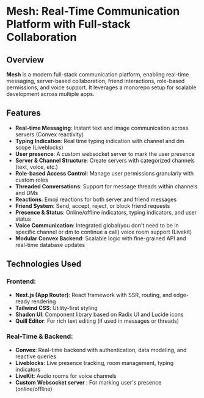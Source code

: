 # Mesh: Real-Time Communication Platform with Full-stack Collaboration

## Overview
**Mesh** is a modern full-stack communication platform, enabling real-time messaging, server-based collaboration, friend interactions, role-based permissions, and voice support. It leverages a monorepo setup for scalable development across multiple apps.

## Features
- **Real-time Messaging**: Instant text and image communication across servers (Convex reactivity)
- **Typing Indication**: Real time typing indication with channel and dm scope (Liveblocks)
- **User presence**: A custom websocket server to mark the user presence 
- **Server & Channel Structure**: Create servers with categorized channels (text, voice, etc.)
- **Role-based Access Control**: Manage user permissions granularly with custom roles
- **Threaded Conversations**: Support for message threads within channels and DMs
- **Reactions**: Emoji reactions for both server and friend messages
- **Friend System**: Send, accept, reject, or block friend requests
- **Presence & Status**: Online/offline indicators, typing indicators, and user status
- **Voice Communication**: Integrated global(you don't need to be in specific channel or dm to continue a call) voice room support (Livekit)
- **Modular Convex Backend**: Scalable logic with fine-grained API and real-time database updates


## Technologies Used

### Frontend:
- **Next.js (App Router)**: React framework with SSR, routing, and edge-ready rendering
- **Tailwind CSS**: Utility-first styling
- **Shadcn UI**: Component library based on Radix UI and Lucide icons
- **Quill Editor**: For rich text editing (if used in messages or threads)

### Real-Time & Backend:
- **Convex**: Real-time backend with authentication, data modeling, and reactive queries
- **Liveblocks**: Live presence tracking, room management, typing indicators
- **LiveKit**: Audio rooms for voice channels
- **Custom Websocket server** : For marking user's presence (online/offline)
